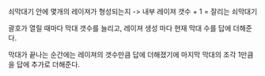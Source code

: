 쇠막대기 안에 몇개의 레이져가 형성되는지
-> 내부 레이져 갯수 + 1 = 잘리는 쇠막대기

괄호가 열릴 때마다 막대 갯수를 늘리고, 레이져 생성 마다 현재 막대 수를 답에 더해준다.

막대가 끝나는 순간에는 레이져의 갯수만큼 답에 더해졌기에 마지막 막대의 조각 1만큼을 답에 추가로 더해준다.

